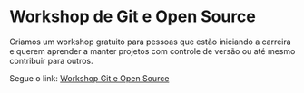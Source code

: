 # Workshop de Git e Open Source

Criamos um workshop gratuito para pessoas que estão iniciando a carreira e querem aprender a manter projetos com controle de versão ou até mesmo contribuir para outros.

Segue o link: [Workshop Git e Open Source](https://www.youtube.com/watch?v=8dzoP1f3hTY)
